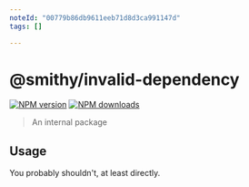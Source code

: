 ```yaml
---
noteId: "00779b86db9611eeb71d8d3ca991147d"
tags: []

---
```


# @smithy/invalid-dependency

[![NPM version](https://img.shields.io/npm/v/@smithy/invalid-dependency/latest.svg)](https://www.npmjs.com/package/@smithy/invalid-dependency)
[![NPM downloads](https://img.shields.io/npm/dm/@smithy/invalid-dependency.svg)](https://www.npmjs.com/package/@smithy/invalid-dependency)

> An internal package

## Usage

You probably shouldn't, at least directly.
